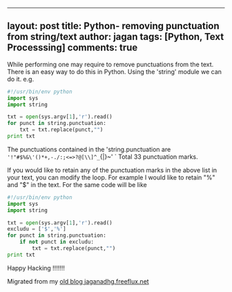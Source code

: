 
---
layout: post
title: Python- removing punctuation from string/text
author: jagan
tags: [Python, Text Processsing]
comments: true
---
While performing one may require to remove punctuations from the text. There is an easy way to do this in Python. Using the 'string' module we can do it. 
e.g.

```python
#!/usr/bin/env python
import sys
import string

txt = open(sys.argv[1],'r').read()
for punct in string.punctuation:
    txt = txt.replace(punct,"")
print txt

```

The punctuations contained in the 'string.punctuation are 
` '!"#$%&\'()*+,-./:;<=>?@[\\]^_`{|}~' `
Total 33 punctuation marks.

If you would like to retain any of the punctuation marks in the above list in your text, you can modify the loop. For example I would like to retain "%" and "$" in the text. For the same code will be like 

```python
#!/usr/bin/env python
import sys
import string

txt = open(sys.argv[1],'r').read()
excludu = ['$','%']
for punct in string.punctuation:
    if not punct in excludu:
        txt = txt.replace(punct,"")
print txt

```

Happy Hacking !!!!!!!


Migrated from my [old blog jaganadhg.freeflux.net](https://web.archive.org/web/20160323193721/http://jaganadhg.freeflux.net/blog)
